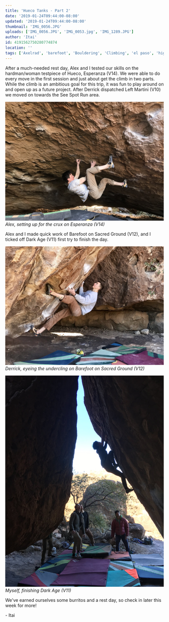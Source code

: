 ```yaml
---
title: 'Hueco Tanks - Part 2'
date: '2019-01-24T09:44:00-08:00'
updated: '2019-01-24T09:44:00-08:00'
thumbnail: 'IMG_0056.JPG'
uploads: ['IMG_0056.JPG', 'IMG_0053.jpg', 'IMG_1289.JPG']
author: 'Itai'
id: 4191562750280774874
location: ''
tags: ['Axelrad', 'barefoot', 'Bouldering', 'Climbing', 'el paso', 'highball', 'hueco', 'tanks', 'texas', 'v12']
---
```


After a much-needed rest day, Alex and I tested our skills on the hardman/woman testpiece of Hueco, Esperanza (V14). We were able to do every move in the first session and just about get the climb in two parts. While the climb is an ambitious goal for this trip, it was fun to play around on and open up as a future project. After Derrick dispatched Left Martini (V10) we moved on towards the See Spot Run area.

![image alt](uploads/IMG_0056.JPG)*Alex, setting up for the crux on Esperanza (V14)*

Alex and I made quick work of Barefoot on Sacred Ground (V12), and I ticked off Dark Age (V11) first try to finish the day.

![image alt](uploads/IMG_0053.jpg)*Derrick, eyeing the undercling on Barefoot on Sacred Ground (V12)*

![image alt](uploads/IMG_1289.JPG)*Myself, finishing Dark Age (V11)*

We've earned ourselves some burritos and a rest day, so check in later this week for more!

\- Itai

